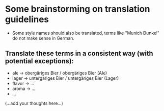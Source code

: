 
# Some brainstorming on translation guidelines

- Some style names should also be translated, terms like "Munich Dunkel" do not make sense in German.

## Translate these terms in a consistent way (with potential exceptions):

- ale -> obergäriges Bier / obergäriges Bier (Ale)
- lager -> untergäriges Bier / untergäriges Bier (Lager)
- flavor -> ...
- aroma -> ...
- ...

(...add your thoughts here...)

